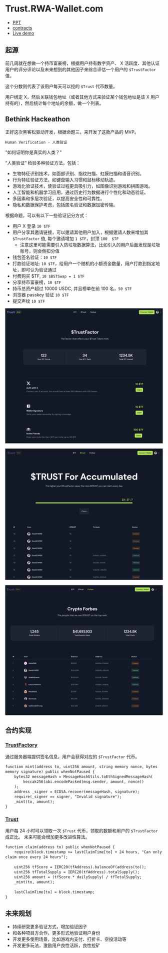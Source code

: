 # Trust.RWA-Wallet.com

- [PPT](./trust.key)
- [contracts](./contracts)
- [Live demo](https://trust.rwa-wallet.com/)

## 起源

前几周就在想做一个持币富豪榜，根据用户持有数字资产、 X 活跃度、其他认证用户的评分评论以及未来想到的其他因子来综合评估一个用户的 `$TrustFactor` 值。

这个分数则代表了该用户每天可以挖的 `$Trust` 代币数量。

用户绑定 X，然后关联钱包地址（或者其他方式来验证某个钱包地址是该 X 用户持有的），然后统计每个地址的余额，做一个列表。

## Bethink Hackeathon

正好这次黑客松驱动开发，根据命题三，来开发了这款产品的 MVP。

`Human Verification - 人类验证`

"如何证明你是真实的人类？"

“人类验证” 检验多种验证方法，包括：

- 生物特征识别技术，如面部识别、指纹扫描、虹膜扫描和语音识别。
- 行为特征验证方法，如键盘输入习惯和鼠标移动轨迹。
- 游戏化验证技术，使验证过程更具吸引力，如图像识别游戏和拼图游戏。
- 人工智能和机器学习应用，通过历史行为数据进行个性化和动态验证。
- 多因素和多层次验证，以提高安全性和可靠性。
- 隐私和数据保护考虑，包括匿名验证和数据加密传输。

根据命题，可以有以下一些验证记分方式：

- 用户 X 登录 `10 $TF`
- 用户分享其邀请链接，可以邀请其他用户加入，根据邀请人数来增加其 `$TrustFactor` 值, 每个邀请增加 `1 $TF`，封顶 `100  $TF`
  - 注意这里可能需要引入防垃圾数据算法，比如引入的用户后面发现是垃圾账号，则会倒扣分值
- 钱包签名验证：`10 $TF`
- 打款验证地址: `10 $TF`，给用户一个随机的小额资金数量，用户打款到指定地址，即可认为验证通过
- 付费购买 $TF, `10 $BSTSwap = 1 $TF`
- 分享持币富豪榜，`10 $TF`
- 持币总资产超过 10000 USDC, 并且榜单在前 100 名，`50 $TF`
- 浏览器 passkey 验证 `10 $TF`
- 提交声纹 `10 $TF`

![TrustFactor](./s1.png)

![Trust](./s2.png)

![Crypto Forbes](./s3.png)

## 合约实现

### [TrustFactory](./contracts/TrustFactory.sol)

通过服务器端提供签名信息，用户会获得对应的 `$TrustFactor` 代币。

```solidity
function mint(address to, uint256 amount, string memory nonce, bytes memory signature) public whenNotPaused {
    bytes32 messageHash = MessageHashUtils.toEthSignedMessageHash(
        keccak256(abi.encodePacked(msg.sender, amount, nonce))
    );
    address _signer = ECDSA.recover(messageHash, signature);
    require(_signer == signer, "Invalid signature");
    _mint(to, amount);
}
```

### [Trust](./contracts/Trust.sol)

用户每 24 小时可以领取一次 `$Trust` 代币，领取的数额和用户的 `$TrustFactor` 成正比。
未来可能会增加更多改进性算法。

```solidity
function claim(address to) public whenNotPaused {
    require(block.timestamp >= lastClaimTime[to] + 24 hours, "Can only claim once every 24 hours");

    uint256 tfScore = IERC20(tfAddress).balanceOf(address(to));
    uint256 tfTotalSupply = IERC20(tfAddress).totalSupply();
    uint256 amount = (tfScore * dailySupply) / tfTotalSupply;
    _mint(to, amount);

    lastClaimTime[to] = block.timestamp;
}
```


## 未来规划

- 持续研究更多验证方式，增加验证因子
- 和各种项目方合作，更多形式地验证用户身份
- 开发更多使用场景，比如游戏内支付、打折卡、空投活动等
- 开发更多玩法，激励用户良性活跃，良性挖矿
